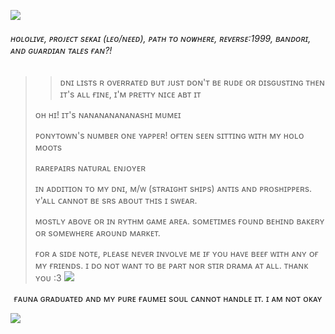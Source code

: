 ![](https://media1.tenor.com/m/1eXOrOM8zc0AAAAd/mumei-nanashi-mumei.gif)
###### ʜᴏʟᴏʟɪᴠᴇ, ᴘʀᴏᴊᴇᴄᴛ sᴇᴋᴀɪ (ʟᴇᴏ/ɴᴇᴇᴅ), ᴘᴀᴛʜ ᴛᴏ ɴᴏᴡʜᴇʀᴇ, ʀᴇᴠᴇʀsᴇ:1999, ʙᴀɴᴅᴏʀɪ, ᴀɴᴅ ɢᴜᴀʀᴅɪᴀɴ ᴛᴀʟᴇs ғᴀɴ?!

>> ᴅɴɪ ʟɪsᴛs ʀ ᴏᴠᴇʀʀᴀᴛᴇᴅ ʙᴜᴛ ᴊᴜsᴛ ᴅᴏɴ'ᴛ ʙᴇ ʀᴜᴅᴇ ᴏʀ ᴅɪsɢᴜsᴛɪɴɢ ᴛʜᴇɴ ɪᴛ's ᴀʟʟ ғɪɴᴇ, ɪ'ᴍ ᴘʀᴇᴛᴛʏ ɴɪᴄᴇ ᴀʙᴛ ɪᴛ
>
> ᴏʜ ʜɪ! ɪᴛ's ɴᴀɴᴀɴᴀɴᴀɴᴀɴᴀsʜɪ ᴍᴜᴍᴇɪ
>
> ᴘᴏɴʏᴛᴏᴡɴ's ɴᴜᴍʙᴇʀ ᴏɴᴇ ʏᴀᴘᴘᴇʀ! ᴏғᴛᴇɴ sᴇᴇɴ sɪᴛᴛɪɴɢ ᴡɪᴛʜ ᴍʏ ʜᴏʟᴏ ᴍᴏᴏᴛs
>
> ʀᴀʀᴇᴘᴀɪʀs ɴᴀᴛᴜʀᴀʟ ᴇɴᴊᴏʏᴇʀ
>
> ɪɴ ᴀᴅᴅɪᴛɪᴏɴ ᴛᴏ ᴍʏ ᴅɴɪ, ᴍ/ᴡ (sᴛʀᴀɪɢʜᴛ sʜɪᴘs) ᴀɴᴛɪs ᴀɴᴅ ᴘʀᴏsʜɪᴘᴘᴇʀs. ʏ'ᴀʟʟ ᴄᴀɴɴᴏᴛ ʙᴇ sʀs ᴀʙᴏᴜᴛ ᴛʜɪs ɪ sᴡᴇᴀʀ.
>
> ᴍᴏsᴛʟʏ ᴀʙᴏᴠᴇ ᴏʀ ɪɴ ʀʏᴛʜᴍ ɢᴀᴍᴇ ᴀʀᴇᴀ. sᴏᴍᴇᴛɪᴍᴇs ғᴏᴜɴᴅ ʙᴇʜɪɴᴅ ʙᴀᴋᴇʀʏ ᴏʀ sᴏᴍᴇᴡʜᴇʀᴇ ᴀʀᴏᴜɴᴅ ᴍᴀʀᴋᴇᴛ.
>
> ғᴏʀ ᴀ sɪᴅᴇ ɴᴏᴛᴇ, ᴘʟᴇᴀsᴇ ɴᴇᴠᴇʀ ɪɴᴠᴏʟᴠᴇ ᴍᴇ ɪғ ʏᴏᴜ ʜᴀᴠᴇ ʙᴇᴇғ ᴡɪᴛʜ ᴀɴʏ ᴏғ ᴍʏ ғʀɪᴇɴᴅs. ɪ ᴅᴏ ɴᴏᴛ ᴡᴀɴᴛ ᴛᴏ ʙᴇ ᴘᴀʀᴛ ɴᴏʀ sᴛɪʀ ᴅʀᴀᴍᴀ ᴀᴛ ᴀʟʟ. ᴛʜᴀɴᴋ ʏᴏᴜ :3
![](https://encrypted-tbn0.gstatic.com/images?q=tbn:ANd9GcQQFLPZMBEhoW6_r-56Iw-e5vokwAt4uG5B5b_UfmhMslMD-Yfa2AiCPsA&s=10)
<p align="center">
ғᴀᴜɴᴀ ɢʀᴀᴅᴜᴀᴛᴇᴅ ᴀɴᴅ ᴍʏ ᴘᴜʀᴇ ғᴀᴜᴍᴇɪ sᴏᴜʟ ᴄᴀɴɴᴏᴛ ʜᴀɴᴅʟᴇ ɪᴛ. ɪ ᴀᴍ ɴᴏᴛ ᴏᴋᴀʏ
</p>

![](https://media1.tenor.com/m/Yys_GIdeMnQAAAAd/nanashi-mumei-bird.gif)
